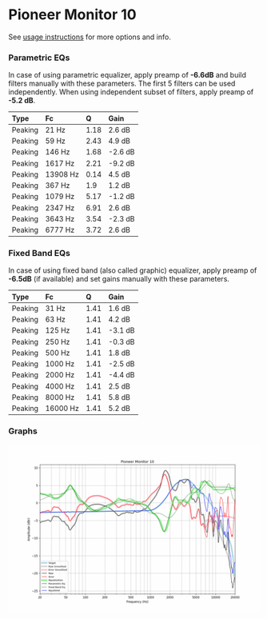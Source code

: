 # Pioneer Monitor 10
See [usage instructions](https://github.com/jaakkopasanen/AutoEq#usage) for more options and info.

### Parametric EQs
In case of using parametric equalizer, apply preamp of **-6.6dB** and build filters manually
with these parameters. The first 5 filters can be used independently.
When using independent subset of filters, apply preamp of **-5.2 dB**.

| Type    | Fc       |    Q | Gain    |
|:--------|:---------|:-----|:--------|
| Peaking | 21 Hz    | 1.18 | 2.6 dB  |
| Peaking | 59 Hz    | 2.43 | 4.9 dB  |
| Peaking | 146 Hz   | 1.68 | -2.6 dB |
| Peaking | 1617 Hz  | 2.21 | -9.2 dB |
| Peaking | 13908 Hz | 0.14 | 4.5 dB  |
| Peaking | 367 Hz   | 1.9  | 1.2 dB  |
| Peaking | 1079 Hz  | 5.17 | -1.2 dB |
| Peaking | 2347 Hz  | 6.91 | 2.6 dB  |
| Peaking | 3643 Hz  | 3.54 | -2.3 dB |
| Peaking | 6777 Hz  | 3.72 | 2.6 dB  |

### Fixed Band EQs
In case of using fixed band (also called graphic) equalizer, apply preamp of **-6.5dB**
(if available) and set gains manually with these parameters.

| Type    | Fc       |    Q | Gain    |
|:--------|:---------|:-----|:--------|
| Peaking | 31 Hz    | 1.41 | 1.6 dB  |
| Peaking | 63 Hz    | 1.41 | 4.2 dB  |
| Peaking | 125 Hz   | 1.41 | -3.1 dB |
| Peaking | 250 Hz   | 1.41 | -0.3 dB |
| Peaking | 500 Hz   | 1.41 | 1.8 dB  |
| Peaking | 1000 Hz  | 1.41 | -2.5 dB |
| Peaking | 2000 Hz  | 1.41 | -4.4 dB |
| Peaking | 4000 Hz  | 1.41 | 2.5 dB  |
| Peaking | 8000 Hz  | 1.41 | 5.8 dB  |
| Peaking | 16000 Hz | 1.41 | 5.2 dB  |

### Graphs
![](./Pioneer%20Monitor%2010.png)